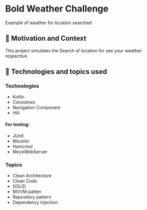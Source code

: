 # Bold Weather Challenge
Example of weather for location searched

## :scroll: Motivation and Context
This project simulates the Search of location for see your weather respective.

## :paperclip:  Technologies and topics used

### Technologies
- Kotlin
- Coroutines
- Navigation Component
- Hilt

#### For testing:
- JUnit
- Mockito
- Hamcrest
- MockWebServer

### Topics
- Clean Architecture
- Clean Code
- SOLID
- MVVM patten
- Repository pattern
- Dependency injection

